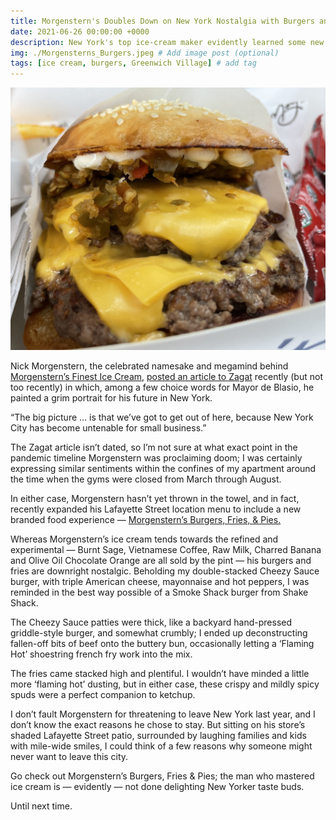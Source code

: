 ```yaml
---
title: Morgenstern's Doubles Down on New York Nostalgia with Burgers and Fries
date: 2021-06-26 00:00:00 +0000
description: New York's top ice-cream maker evidently learned some new tricks in lockdown
img: ./Morgensterns_Burgers.jpeg # Add image post (optional)
tags: [ice cream, burgers, Greenwich Village] # add tag
---
```

![Morgensterns](./Morgensterns_Burgers.jpeg)

Nick Morgenstern, the celebrated namesake and megamind behind <a href='https://www.morgensternsnyc.com/' target='blank'>Morgenstern’s Finest Ice Cream</a>, <a href='https://stories.zagat.com/posts/nick-morgenstern-on-ice-cream-zeitgeist-and-escaping-new-york' target='blank'>posted an article to Zagat</a> recently (but not too recently) in which, among a few choice words for Mayor de Blasio, he painted a grim portrait for his future in New York.  

“The big picture … is that we’ve got to get out of here, because New York City has become untenable for small business.”

The Zagat article isn’t dated, so I’m not sure at what exact point in the pandemic timeline Morgenstern was proclaiming doom; I was certainly expressing similar sentiments within the confines of my apartment around the time when the gyms were closed from March through August. 

In either case, Morgenstern hasn’t yet thrown in the towel, and in fact, recently expanded his Lafayette Street location menu to include a new branded food experience — <a href='https://www.morgensternsnyc.com/pages/burgers' target='blank'>Morgenstern’s Burgers, Fries, & Pies. </a>

Whereas Morgenstern’s ice cream tends towards the refined and experimental — Burnt Sage, Vietnamese Coffee, Raw Milk, Charred Banana and Olive Oil Chocolate Orange are all sold by the pint — his burgers and fries are downright nostalgic. Beholding my double-stacked Cheezy Sauce burger, with triple American cheese, mayonnaise and hot peppers, I was reminded in the best way possible of a Smoke Shack burger from Shake Shack. 

The Cheezy Sauce patties were thick, like a backyard hand-pressed griddle-style burger, and somewhat crumbly; I ended up deconstructing fallen-off bits of beef onto the buttery bun, occasionally letting a ‘Flaming Hot’ shoestring french fry work into the mix. 

The fries came stacked high and plentiful. I wouldn’t have minded a little more ‘flaming hot’ dusting, but in either case, these crispy and mildly spicy spuds were a perfect companion to ketchup. 

I don’t fault Morgenstern for threatening to leave New York last year, and I don’t know the exact reasons he chose to stay. But sitting on his store’s shaded Lafayette Street patio, surrounded by laughing families and kids with mile-wide smiles, I could think of a few reasons why someone might never want to leave this city. 

Go check out Morgenstern’s Burgers, Fries & Pies; the man who mastered ice cream is —  evidently —  not done delighting New Yorker taste buds. 

Until next time. 
